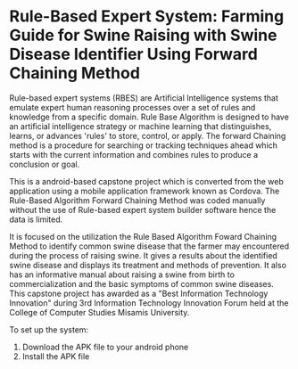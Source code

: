 # Rule-Based Expert System: Farming Guide for Swine Raising with Swine Disease Identifier Using Forward Chaining Method
Rule-based expert systems (RBES) are Artificial Intelligence systems that emulate expert human reasoning processes over a set of rules and knowledge from a specific domain. Rule Base Algorithm is designed to have an artificial intelligence strategy or machine learning that distinguishes, learns, or advances 'rules' to store, control, or apply. The forward Chaining method is a procedure for searching or tracking techniques ahead which starts with the current information and combines rules to produce a conclusion or goal. 

This is a android-based capstone project which is converted from the web application using a mobile application framework known as Cordova. The Rule-Based Algorithm Forward Chaining Method was coded manually without the use of Rule-based expert system builder software hence the data is limited.

It is focused on the utilization the Rule Based Algorithm Foward Chaining Method to identify common swine disease that the farmer may encountered during the process of raising swine. It gives a results about the identified swine disease and displays its treatment and methods of prevention. It also has an informative manual about raising a swine from birth to commercialization and the basic symptoms of common swine diseases. This capstone project has awarded as a "Best Information Technology Innovation" during 3rd Information Technology Innovation Forum held at the College of Computer Studies Misamis University.

To set up the system:
1. Download the APK file to your android phone
2. Install the APK file
